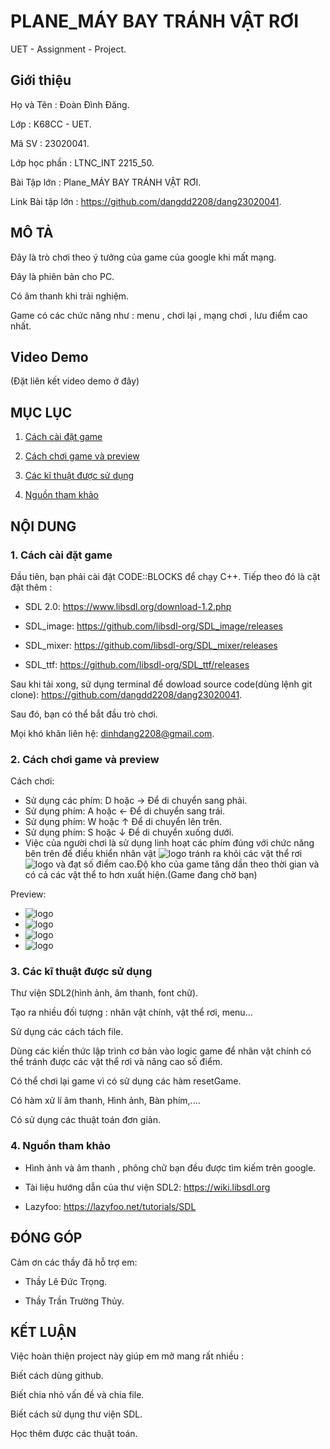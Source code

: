 # PLANE_MÁY BAY TRÁNH VẬT RƠI
UET - Assignment - Project.

## Giới thiệu

 Họ và Tên : Đoàn Đình Đăng.

 Lớp : K68CC - UET.

 Mã SV : 23020041.

 Lớp học phần : LTNC_INT 2215_50.

 Bài Tập lớn : Plane_MÁY BAY TRÁNH VẬT RƠI.

 Link Bài tập lớn : https://github.com/dangdd2208/dang23020041.


## MÔ TẢ

 Đây là trò chơi theo ý tưởng của game của google khi mất mạng.

 Đây là phiên bản cho PC.

 Có âm thanh khi trải nghiệm.

 Game có các chức năng như : menu , chơi lại , mạng chơi , lưu điểm cao nhất.

## Video Demo
(Đặt liên kết video demo ở đây)

## MỤC LỤC
 1. [ Cách cài đặt game](#1-cách-cài-đặt-game)

 2. [ Cách chơi game và preview](#2-cách-chơi-game-và-preview)

 3. [ Các kĩ thuật được sử dụng](#3-các-kĩ-thuật-được-sử-dụng)

 4. [ Nguồn tham khảo](#4-nguồn-tham-khảo)

## NỘI DUNG

### 1. Cách cài đặt game

Đầu tiên, bạn phải cài đặt CODE::BLOCKS để chạy C++. Tiếp theo đó là cặt đặt thêm :

- SDL 2.0: https://www.libsdl.org/download-1.2.php

- SDL_image: https://github.com/libsdl-org/SDL_image/releases

- SDL_mixer: https://github.com/libsdl-org/SDL_mixer/releases

- SDL_ttf: https://github.com/libsdl-org/SDL_ttf/releases

Sau khi tải xong, sử dụng terminal để dowload source code(dùng lệnh git clone): https://github.com/dangdd2208/dang23020041.

Sau đó, bạn có thể bắt đầu trò chơi.

Mọi khó khăn liên hệ: dinhdang2208@gmail.com.

### 2. Cách chơi game và preview
Cách chơi:
- Sử dụng các phím: D  hoặc  →  Để di chuyển sang phải.
- Sử dụng phím: A hoặc ← Để di chuyển sang trái.
- Sử dụng phím: W hoặc ↑ Để di chuyển lên trên.
- Sử dụng phím: S hoặc ↓ Để di chuyển xuống dưới.
- Việc của người chơi là sử dụng linh hoạt các phím đúng với chức năng bên trên để điều khiển nhân vật ![logo](https://i.imgur.com/HEGmMHL.png) tránh ra khỏi các vật thể rơi ![logo](https://i.imgur.com/LeDdgGh.png) và đạt số điểm cao.Độ kho của game tăng dần theo thời gian và có cả các vật thể to hơn xuất hiện.(Game đang chờ bạn)
  
Preview:
- ![logo](https://i.imgur.com/AhbAStB.png)
- ![logo](https://i.imgur.com/6eoYxGD.png)
- ![logo](https://i.imgur.com/IttGDfd.png)
- ![logo](https://i.imgur.com/g5NOplS.png)
### 3. Các kĩ thuật được sử dụng

Thư viện SDL2(hình ảnh, âm thanh, font chữ).

Tạo  ra nhiều đối tượng : nhân vật chính, vật thể rơi, menu...

Sử dụng các cách tách file.

Dùng các kiến thức lập trình cơ bản vào logic game để nhân vật chính có thể tránh được các vật thể rơi và  nâng cao số điểm.

Có thể chơi lại game vì có sử dụng các hàm resetGame.

Có hàm xử lí âm thanh, Hình ảnh, Bàn phím,....

Có sử dụng các thuật toán đơn giản.

### 4. Nguồn tham khảo

- Hình ảnh và âm  thanh , phông chữ bạn đều được tìm kiếm trên google.

- Tài liệu hướng dẫn của thư viện SDL2: https://wiki.libsdl.org

- Lazyfoo: https://lazyfoo.net/tutorials/SDL

## ĐÓNG GÓP

Cảm ơn các thầy đã hỗ trợ em:

- Thầy Lê Đức Trọng.

- Thầy Trần Trường Thủy.

## KẾT LUẬN

 Việc hoàn thiện project này giúp em mở mang rất nhiều :

 Biết cách dùng github.

 Biết chia nhỏ vấn đề và chia file.

 Biết cách sử dụng thư viện SDL.

Học thêm được các thuật toán.
